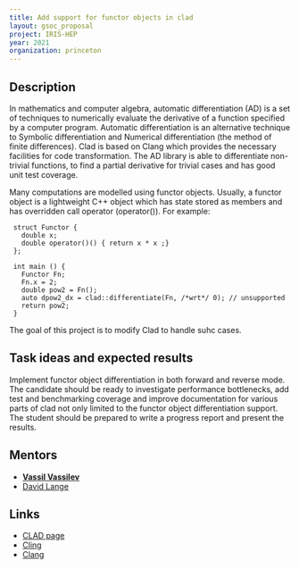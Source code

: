 ```yaml
---
title: Add support for functor objects in clad
layout: gsoc_proposal
project: IRIS-HEP
year: 2021
organization: princeton
---
```


## Description

In mathematics and computer algebra, automatic differentiation (AD) is a set of techniques to numerically evaluate the derivative of a function specified by a computer program. Automatic differentiation is an alternative technique to Symbolic differentiation and Numerical differentiation (the method of finite differences). Clad is based on Clang which provides the necessary facilities for code transformation. The AD library is able to differentiate non-trivial functions, to find a partial derivative for trivial cases and has good unit test coverage.

Many computations are modelled using functor objects. Usually, a functor object is a lightweight C++ object which has state stored as members and has overridden call operator (operator()). For example:

     struct Functor {
       double x;
       double operator()() { return x * x ;}
     };

     int main () {
       Functor Fn;
       Fn.x = 2;
       double pow2 = Fn();
       auto dpow2_dx = clad::differentiate(Fn, /*wrt*/ 0); // unsupported
       return pow2;
     }

The goal of this project is to modify Clad to handle suhc cases.

## Task ideas and expected results
Implement functor object differentiation in both forward and reverse mode. The candidate should be ready to investigate performance bottlenecks, add test and benchmarking coverage and improve documentation for various parts of clad not only limited to the functor object differentiation support. The student should be prepared to write a progress report and present the results.


## Mentors

  * **[Vassil Vassilev](mailto:vvasilev@cern.ch)**
  * [David Lange](mailto:david.lange@cern.ch)

## Links

  * [CLAD page](https://compiler-research.org/clad/)
  * [Cling](https://rawgit.com/root-project/cling/master/www/index.html)
  * [Clang](http://clang.llvm.gov)
  
